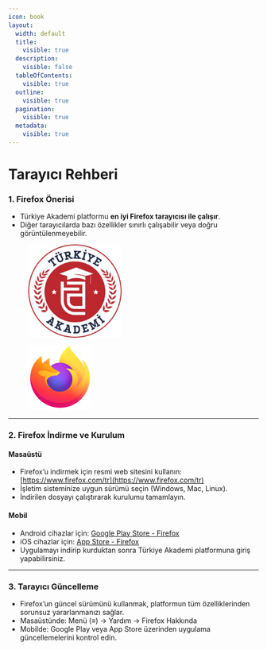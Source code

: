 ```yaml
---
icon: book
layout:
  width: default
  title:
    visible: true
  description:
    visible: false
  tableOfContents:
    visible: true
  outline:
    visible: true
  pagination:
    visible: true
  metadata:
    visible: true
---
```


# Tarayıcı Rehberi

### 1. Firefox Önerisi

* Türkiye Akademi platformu **en iyi Firefox tarayıcısı ile çalışır**.
* Diğer tarayıcılarda bazı özellikler sınırlı çalışabilir veya doğru görüntülenmeyebilir.

<div><figure><img src=".gitbook/assets/logo.svg" alt="" width="188"><figcaption></figcaption></figure> <figure><img src=".gitbook/assets/Firefox_logo,_2019.svg" alt="" width="128"><figcaption></figcaption></figure></div>

***

### 2. Firefox İndirme ve Kurulum

#### Masaüstü

* Firefox’u indirmek için resmi web sitesini kullanın: [https://www.firefox.com/tr](https://www.firefox.com/tr)
* İşletim sisteminize uygun sürümü seçin (Windows, Mac, Linux).
* İndirilen dosyayı çalıştırarak kurulumu tamamlayın.

#### Mobil

* Android cihazlar için: [Google Play Store - Firefox](https://play.google.com/store/apps/details?id=org.mozilla.firefox)
* iOS cihazlar için: [App Store - Firefox](https://apps.apple.com/tr/app/firefox-fast-private-browser/id989804926)
* Uygulamayı indirip kurduktan sonra Türkiye Akademi platformuna giriş yapabilirsiniz.

***

### 3. Tarayıcı Güncelleme

* Firefox’un güncel sürümünü kullanmak, platformun tüm özelliklerinden sorunsuz yararlanmanızı sağlar.
* Masaüstünde: Menü (≡) → Yardım → Firefox Hakkında
* Mobilde: Google Play veya App Store üzerinden uygulama güncellemelerini kontrol edin.
